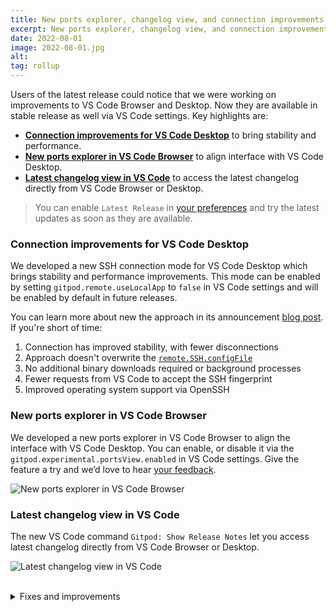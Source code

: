 ```yaml
---
title: New ports explorer, changelog view, and connection improvements for VS Code
excerpt: New ports explorer, changelog view, and connection improvements for VS Code
date: 2022-08-01
image: 2022-08-01.jpg
alt:
tag: rollup
---
```


<script>
  import Contributors from "$lib/components/changelog/contributors.svelte";
  import Badge from "$lib/components/changelog/badge.svelte"
</script>

Users of the latest release could notice that we were working on improvements to VS Code Browser and Desktop.
Now they are available in stable release as well via VS Code settings. Key highlights are:

- **[Connection improvements for VS Code Desktop](#connection-improvements-for-vs-code-desktop)** to bring stability and performance.
- **[New ports explorer in VS Code Browser](#new-ports-explorer-in-vs-code-browser)** to align interface with VS Code Desktop.
- **[Latest changelog view in VS Code](#latest-changelog-view-in-vs-code)** to access the latest changelog directly from VS Code Browser or Desktop.

> You can enable `Latest Release` in [your preferences](https://gitpod.io/preferences) and try the latest updates as soon as they are available.

<p><Contributors usernames="mustard-mh,jeanp413,loujaybee,akosyakov" /></p>

### Connection improvements for VS Code Desktop

We developed a new SSH connection mode for VS Code Desktop which brings stability and performance improvements.
This mode can be enabled by setting `gitpod.remote.useLocalApp` to `false` in VS Code settings and will be enabled by default in future releases.

You can learn more about new the approach in its announcement [blog post](https://www.gitpod.io/blog/vscode-desktop-ssh-updates). If you're short of time:

1. Connection has improved stability, with fewer disconnections
2. Approach doesn't overwrite the [`remote.SSH.configFile`](https://code.visualstudio.com/blogs/2019/10/03/remote-ssh-tips-and-tricks#_ssh-configuration-file)
3. No additional binary downloads required or background processes
4. Fewer requests from VS Code to accept the SSH fingerprint
5. Improved operating system support via OpenSSH

### New ports explorer in VS Code Browser

We developed a new ports explorer in VS Code Browser to align the interface with VS Code Desktop.
You can enable, or disable it via the `gitpod.experimental.portsView.enabled` in VS Code settings.
Give the feature a try and we’d love to hear [your feedback](https://github.com/gitpod-io/gitpod/issues/7408).

![New ports explorer in VS Code Browser](/images/changelog/2022-08-01/ports.png)

### Latest changelog view in VS Code

The new VS Code command `Gitpod: Show Release Notes` let you access latest changelog directly from VS Code Browser or Desktop.

![Latest changelog view in VS Code](https://www.gitpod.io/images/changelog/2022-08-01/notes.png)

<br>
<details>
<summary class="text-2xl text-important">Fixes and improvements</summary>

- `gp` has now a new `timeout` namespace letting you to [show](https://www.gitpod.io/docs/references/gitpod-cli#show) and [extend](https://www.gitpod.io/docs/references/gitpod-cli#extend) timeout of a running workspace.
- [#11642](https://github.com/gitpod-io/gitpod/pull/11642) - [local-preview] Add separated anonymous telemetry <Contributors usernames="MrSimonEmms,Pothulapati" />
- [#11592](https://github.com/gitpod-io/gitpod/pull/11592) - [dashboard] Replace workspace search alert <Contributors usernames="andrew-farries,easyCZ,geropl,gtsiolis" />
- [#11652](https://github.com/gitpod-io/gitpod/pull/11652) - [dashboard] Fix persistence of checkbox values on settings page <Contributors usernames="andrew-farries,easyCZ" />
- [#11698](https://github.com/gitpod-io/gitpod/pull/11698) - [kots]: put the "run" collectors into the active namespace <Contributors usernames="MrSimonEmms,adrienthebo" />
- [#11630](https://github.com/gitpod-io/gitpod/pull/11630) - [server] fix: new project widget broken if 'null' item(s) received from gh api <Contributors usernames="andrew-farries,gtsiolis,laushinka,lucasvaltl,meysholdt,szab100" />
- [#11543](https://github.com/gitpod-io/gitpod/pull/11543) - [server] Send error message on 401 errors <Contributors usernames="andrew-farries,geropl" />
- [#10731](https://github.com/gitpod-io/gitpod/pull/10731) - [.gitpod.yml generator] Use 'pnpm' package manager when there is a pnpm-lock.yaml file or the package.json specifies it <Contributors usernames="andrew-farries,gengjiawen,jankeromnes" />
- [#11491](https://github.com/gitpod-io/gitpod/pull/11491) - Check the following in cgroup v1/v2Eliminate dockerd rootless mode in cgroup v2 <Contributors usernames="jenting,utam0k" />
- [#11604](https://github.com/gitpod-io/gitpod/pull/11604) - Update docker compose to v2.7.0 <Contributors usernames="aledbf,jenting" />

</details>
